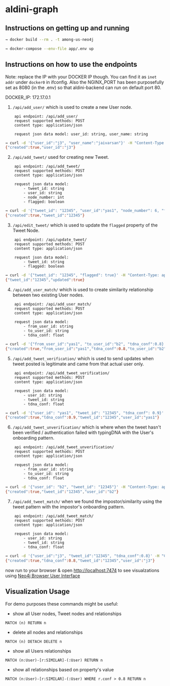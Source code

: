 # aldini-graph


## Instructions on getting up and running

``` sh
→ docker build --rm . -t among-us-neo4j

→ docker-compose --env-file app/.env up 
```

## Instructions on how to use the endpoints

Note: replace the IP with your DOCKER IP though. You can find it as `inet addr` under `docker0` in ifconfig. Also the NGINX_PORT has been purposefully set as 8080 (in the .env) so that aldini-backend can run on default port 80.

DOCKER_IP: 172.17.0.1

1. `/api/add_user/` which is used to create a new User node.

```
    api endpoint: /api/add_user/
    request supported methods: POST
    content type: application/json

    request json data model: user_id: string, user_name: string
```


```sh
→ curl -d '{"user_id":"j3", "user_name":"jaivarsan"}' -H "Content-Type: application/json" -X POST http://172.17.0.1:8080/api/add_user/
{"created":true,"user_id":"j3"}
```

2. `/api/add_tweet/` used for creating new Tweet.

```
    api endpoint: /api/add_tweet/
    request supported methods: POST
    content type: application/json

    request json data model:
        - tweet_id: string
        - user_id: string
        - node_number: int
        - flagged: boolean
```

```sh
→ curl -d '{"tweet_id": "12345", "user_id":"yas1", "node_number": 6, "flagged": false}' -H "Content-Type: application/json" -X POST http://172.17.0.1:8080/api/add_tweet/
{"created":true,"tweet_id":"12345"}
```


3. `/api/edit_tweet/` which is used to update the `flagged` property of the Tweet Node.

```
    api endpoint: /api/update_tweet/
    request supported methods: POST
    content type: application/json

    request json data model:
        - tweet_id: string
        - flagged: boolean
```

```sh
→ curl -d '{"tweet_id": "12345", "flagged": true}' -H "Content-Type: application/json" -X POST http://172.17.0.1:8080/api/edit_tweet/
{"tweet_id":"12345","updated":true}
```

4. `/api/add_user_match/` which is used to create similarity relationship between two existing User nodes.

```
    api endpoint: /api/add_user_match/
    request supported methods: POST
    content type: application/json

    request json data model:
        - from_user_id: string
        - to_user_id: string
        - tdna_conf: float
```

```sh
→ curl -d '{"from_user_id":"yas1", "to_user_id":"b2", "tdna_conf":0.8}' -H "Content-Type: application/json" -X POST http://172.17.0.1:8080/api/add_user_match/
{"created":true,"from_user_id":"yas1","tdna_conf":0.8,"to_user_id":"b2"}
```

5. `/api/add_tweet_verification/` which is used to send updates when tweet posted is legitimate and came from that actual user only.

```
    api endpoint: /api/add_tweet_verification/
    request supported methods: POST
    content type: application/json

    request json data model:
        - user_id: string
        - tweet_id: string
        - tdna_conf: float
```

```sh
→ curl -d '{"user_id": "yas1", "tweet_id": "12345", "tdna_conf": 0.9}' -H "Content-Type: application/json" -X POST http://172.17.0.1:8080/api/add_tweet_verification/
{"created":true,"tdna_conf":0.9,"tweet_id":"12345","user_id":"yas1"}
```

6. `/api/add_tweet_unverification/` which is where when the tweet hasn't been verified / authentication failed with typingDNA with the User's onboarding pattern.

```
    api endpoint: /api/add_tweet_unverification/
    request supported methods: POST
    content type: application/json

    request json data model:
        - from_user_id: string
        - to_user_id: string
        - tdna_conf: float
```

```sh
→ curl -d '{"user_id": "b2", "tweet_id": "12345"}' -H "Content-Type: application/json" -X POST http://172.17.0.1:8080/api/add_tweet_unverification/
{"created":true,"tweet_id":"12345","user_id":"b2"}
```

7. `/api/add_tweet_match/` when we found the impostor/similarity using the tweet pattern with the impostor's onboarding pattern.

```
    api endpoint: /api/add_tweet_match/
    request supported methods: POST
    content type: application/json

    request json data model:
        - user_id: string
        - tweet_id: string
        - tdna_conf: float
```

```sh
→ curl -d '{"user_id":"j3", "tweet_id":"12345", "tdna_conf":0.8}' -H "Content-Type: application/json" -X POST http://172.17.0.1:8080/api/add_tweet_match/
{"created":true,"tdna_conf":0.8,"tweet_id":"12345","user_id":"j3"}
```

now run to your browser & open [http://localhost:7474](http://localhost:7474) to see visualzations using [Neo4j Browser User Interface](https://neo4j.com/developer/neo4j-browser/)


## Visualization Usage

For demo purposes these commands might be useful:

* show all User nodes, Tweet nodes and relationships

``` 
MATCH (n) RETURN n
```

* delete all nodes and relationships

``` 
MATCH (n) DETACH DELETE n
```

* show all Users relationships

```
MATCH (n:User)-[r:SIMILAR]-(:User) RETURN n
```


* show all relationships based on property's value

```
MATCH (n:User)-[r:SIMILAR]-(:User) WHERE r.conf > 0.8 RETURN n
```

